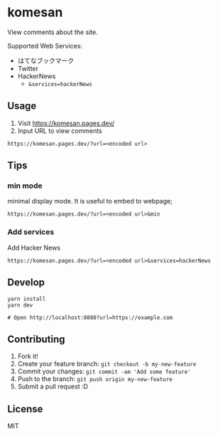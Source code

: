 # komesan

View comments about the site.

Supported Web Services:

- はてなブックマーク
- Twitter
- HackerNews
    - `&services=hackerNews`
## Usage

1. Visit https://komesan.pages.dev/
2. Input URL to view comments

```
https://komesan.pages.dev/?url=<encoded url>
```

## Tips

### min mode

minimal display mode. It is useful to embed to webpage;

```
https://komesan.pages.dev/?url=<encoded url>&min
```

### Add services

Add Hacker News

```
https://komesan.pages.dev/?url=<encoded url>&services=hackerNews
```

## Develop

    yarn install
    yarn dev

    # Open http://localhost:8080?url=https://example.com

## Contributing

1. Fork it!
2. Create your feature branch: `git checkout -b my-new-feature`
3. Commit your changes: `git commit -am 'Add some feature'`
4. Push to the branch: `git push origin my-new-feature`
5. Submit a pull request :D

## License

MIT
